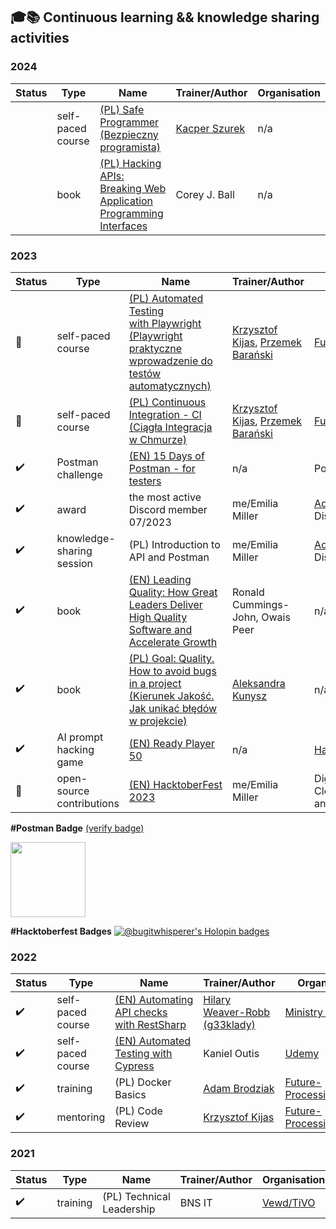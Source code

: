 <h2 align="left">🎓📚 Continuous learning && knowledge sharing activities</h2>
<div id="trainings-courses">
  <h3>2024</h3>
  <div id="2024">
    
| Status | Type | Name | Trainer/Author | Organisation |
| - | - | - | - | - |
| | self-paced course | [(PL)&nbsp;Safe Programmer (Bezpieczny programista)](https://sklep.szurek.tv/bezpieczny-programista) | [Kacper Szurek](https://www.linkedin.com/in/kacperszurek/) | n/a |
| | book | [(PL)&nbsp;Hacking APIs: Breaking Web Application Programming Interfaces](https://helion.pl/ksiazki/hakowanie-interfejsow-api-lamanie-interfejsow-programowania-aplikacji-internetowych-corey-j-ball,hakint.htm) | Corey J. Ball | n/a |
  
  
  <h3>2023</h3>
  <div id="2023">
    
| Status | Type | Name | Trainer/Author | Organisation |
| - | - | - | - | - |
|🚧| self-paced course | [(PL)&nbsp;Automated Testing with&nbsp;Playwright (Playwright praktyczne wprowadzenie do testów automatycznych)](https://jaktestowac.pl/playwright/) | [Krzysztof Kijas](https://www.linkedin.com/in/krzysztof-kijas/), [Przemek Barański](https://www.linkedin.com/in/przemyslaw-baranski/) | [Future-Processing](https://www.future-processing.com/) |
|🚧| self-paced course | [(PL)&nbsp;Continuous Integration -&nbsp;CI<br>(Ciągła Integracja w&nbsp;Chmurze)</br>](https://jaktestowac.pl/integracja/) | [Krzysztof Kijas](https://www.linkedin.com/in/krzysztof-kijas/), [Przemek Barański](https://www.linkedin.com/in/przemyslaw-baranski/) | [Future-Processing](https://www.future-processing.com/) |
|✔️| Postman challenge | [(EN)&nbsp;15 Days of Postman - for testers](https://www.postman.com/postman/workspace/15-days-of-postman-for-testers/overview) | n/a | Postman |
|✔️| award | the most active Discord member 07/2023 | me/Emilia Miller | [Adam Gola](https://www.linkedin.com/in/adamgola/)'s Discord&nbsp;Community|
|✔️| knowledge-sharing session | (PL)&nbsp;Introduction to API and Postman | me/Emilia Miller | [Adam Gola](https://www.linkedin.com/in/adamgola/)'s Discord&nbsp;Community|
|✔️| book | [(EN)&nbsp;Leading Quality: How Great Leaders Deliver High Quality Software and Accelerate Growth](https://www.amazon.com/Leading-Quality-Leaders-Software-Accelerate/dp/1916185800) | Ronald Cummings-John, Owais Peer | n/a |
|✔️| book | [(PL)&nbsp;Goal: Quality. How to avoid bugs in a project (Kierunek Jakość. Jak unikać błędów w projekcie)](https://helion.pl/ksiazki/kierunek-jakosc-jak-unikac-bledow-w-projekcie-aleksandra-kunysz,jaktob.htm) | [Aleksandra Kunysz](https://github.com/PeggyBrown) | n/a |
|✔️| AI prompt hacking game | [(EN)&nbsp;Ready Player 50](https://cs50.harvard.edu/x/2023/ready/) | n/a | [Harvard University](https://cs50.harvard.edu) |
|🚧|open-source contributions | [(EN)&nbsp;HacktoberFest 2023](https://hacktoberfest.com/) | me/Emilia Miller | DigitalOcean, ILLA Cloud and&nbsp;Appwrite |
  </div>
</div>

<b>#Postman Badge</b>
<a target="_blank" href="https://badgecheck.io?url=https%3A%2F%2Fapi.badgr.io%2Fpublic%2Fassertions%2FrkfGOgVDQBqcjlfRSt_4KA">(verify badge)</a>
<div>
  <class="badgr-badge" style="font-family: Helvetica, Roboto, &quot;Segoe UI&quot;, Calibri, sans-serif;"><a href="https://api.badgr.io/public/assertions/rkfGOgVDQBqcjlfRSt_4KA"><img width="120px" height="120px" src="https://api.badgr.io/public/assertions/rkfGOgVDQBqcjlfRSt_4KA/image"></a><p class="badgr-badge-name" style="hyphens: auto; overflow-wrap: break-word; word-wrap: break-word; margin: 0; font-size: 16px; font-weight: 600; font-style: normal; font-stretch: normal; line-height: 1.25; letter-spacing: normal; text-align: left; color: #05012c;"><p class="badgr-badge-date" style="margin: 0; font-size: 12px; font-style: normal; font-stretch: normal; line-height: 1.67; letter-spacing: normal; text-align: left; color: #555555;"><strong style="font-size: 12px; font-weight: bold; font-style: normal; font-stretch: normal; line-height: 1.67; letter-spacing: normal; text-align: left; color: #000;"><p/>
</div></strong>

<b>#Hacktoberfest Badges</b>
[![@bugitwhisperer's Holopin badges](https://holopin.me/bugITwhisperer)](https://holopin.io/@bugitwhisperer)

<h3>2022</h3>
  <div id="2022">
    
| Status | Type | Name | Trainer/Author | Organisation |
| - | - | - | - | - |
|✔️| self-paced course | [(EN)&nbsp;Automating API checks with&nbsp;RestSharp](https://www.ministryoftesting.com/courses/automating-api-checks-with-restsharp-hilary-weaver-robb) | [Hilary Weaver-Robb \(g33klady\)](https://github.com/g33klady) | [Ministry&nbsp;of&nbsp;Testing](https://www.ministryoftesting.com) |
|✔️| self-paced course | [(EN)&nbsp;Automated Testing with Cypress](https://www.udemy.com/course/automated-testing-with-cypress/) | Kaniel Outis | [Udemy](https://www.udemy.com) |
|✔️| training | (PL)&nbsp;Docker Basics | [Adam Brodziak](https://www.linkedin.com/in/adambrodziak/) | [Future-Processing](https://www.future-processing.com/) |
|✔️| mentoring | (PL)&nbsp;Code Review | [Krzysztof Kijas](https://www.linkedin.com/in/krzysztof-kijas/) | [Future-Processing](https://www.future-processing.com/) |
  </div>
</div>

<h3>2021</h3>
  <div id="2021">
    
| Status | Type | Name | Trainer/Author | Organisation |
| - | - | - | - | - |
|✔️| training | (PL)&nbsp;Technical Leadership | BNS IT | [Vewd/TiVO](https://business.tivo.com/) |
  </div>
</div>
